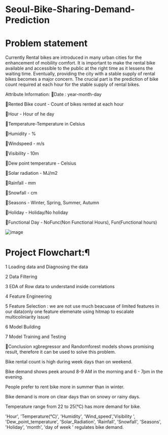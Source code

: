 # Seoul-Bike-Sharing-Demand-Prediction

# Problem statement
Currently Rental bikes are introduced in many urban cities for the enhancement of mobility comfort. It is important to make the rental bike available and accessible to the public at the right time as it lessens the waiting time. Eventually, providing the city with a stable supply of rental bikes becomes a major concern. The crucial part is the prediction of bike count required at each hour for the stable supply of rental bikes.

Attribute Information:
🔶Date : year-month-day

🔶Rented Bike count - Count of bikes rented at each hour

🔶Hour - Hour of he day

🔶Temperature-Temperature in Celsius

🔶Humidity - %

🔶Windspeed - m/s

🔶Visibility - 10m

🔶Dew point temperature - Celsius

🔶Solar radiation - MJ/m2

🔶Rainfall - mm

🔶Snowfall - cm

🔶Seasons - Winter, Spring, Summer, Autumn

🔶Holiday - Holiday/No holiday

🔶Functional Day - NoFunc(Non Functional Hours), Fun(Functional hours)

![image](https://github.com/user-attachments/assets/eb432c06-4271-491a-a414-876353ed2e5f)

# Project Flowchart:¶
1 Loading data and Diagnosing the data

2 Data Filtering

3 EDA of Row data to understand inside correlations

4 Feature Engineering

5 Feature Selection : we are not use much beacuase of limited features in our data(only one feature elemenate using hitmap to escalate multicoliniarity issue)

6 Model Building

7 Model Training and Testing

📖Conclusion
xgbregressor and Randomforest models shows promising result, therefore it can be used to solve this problem.

Bike rental count is high during week days than on weekend.

Bike demand shows peek around 8-9 AM in the morning and 6 - 7pm in the evening.

People prefer to rent bike more in summer than in winter.

Bike demand is more on clear days than on snowy or rainy days.

Temperature range from 22 to 25(°C) has more demand for bike.

'Hour', 'Temperature(°C)', 'Humidity', 'Wind_speed','Visibility ', 'Dew_point_temperature', 'Solar_Radiation', 'Rainfall', 'Snowfall', 'Seasons', 'Holiday', 'month', 'day of week ' regulates bike demand.
